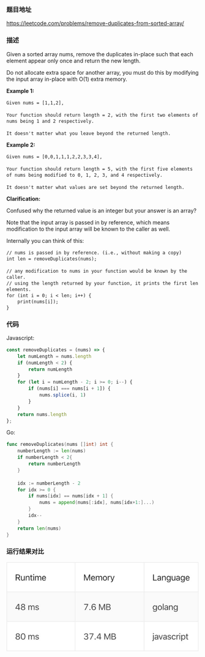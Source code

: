 ### 题目地址
https://leetcode.com/problems/remove-duplicates-from-sorted-array/

### 描述

Given a sorted array nums, remove the duplicates in-place such that each element appear only once and return the new length.

Do not allocate extra space for another array, you must do this by modifying the input array in-place with O(1) extra memory.

**Example 1:**

```
Given nums = [1,1,2],

Your function should return length = 2, with the first two elements of nums being 1 and 2 respectively.

It doesn't matter what you leave beyond the returned length.
```

**Example 2:**

```
Given nums = [0,0,1,1,1,2,2,3,3,4],

Your function should return length = 5, with the first five elements of nums being modified to 0, 1, 2, 3, and 4 respectively.

It doesn't matter what values are set beyond the returned length.
```

**Clarification:**

Confused why the returned value is an integer but your answer is an array?

Note that the input array is passed in by reference, which means modification to the input array will be known to the caller as well.

Internally you can think of this:

```
// nums is passed in by reference. (i.e., without making a copy)
int len = removeDuplicates(nums);

// any modification to nums in your function would be known by the caller.
// using the length returned by your function, it prints the first len elements.
for (int i = 0; i < len; i++) {
    print(nums[i]);
}
```

### 代码
Javascript:
```javascript
const removeDuplicates = (nums) => {
    let numLength = nums.length
    if (numLength < 2) {
        return numLength
    }
    for (let i = numLength - 2; i >= 0; i--) {
        if (nums[i] === nums[i + 1]) {
            nums.splice(i, 1)
        }
    }
    return nums.length
};
```
Go:
```go
func removeDuplicates(nums []int) int {
    numberLength := len(nums)
    if numberLength < 2{
        return numberLength
    }
    
    idx := numberLength - 2
    for idx >= 0 {
        if nums[idx] == nums[idx + 1] {
            nums = append(nums[:idx], nums[idx+1:]...)
        }
        idx--
    }
    return len(nums)
}
```

### 运行结果对比
![运行结果对比](../solutions/26/compare.jpg)